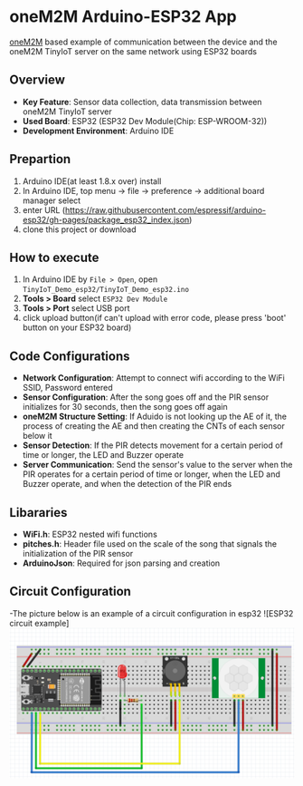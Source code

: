 
# oneM2M Arduino-ESP32 App

[oneM2M](https://www.onem2m.org/) based example of communication between the device and the oneM2M TinyIoT server on the same network using ESP32 boards  

## Overview
- **Key Feature**: Sensor data collection, data transmission between oneM2M TinyIoT server 
- **Used Board**: ESP32 (ESP32 Dev Module(Chip: ESP-WROOM-32))
- **Development Environment**: Arduino IDE

## Prepartion
1. Arduino IDE(at least 1.8.x over) install
2. In Arduino IDE, top menu -> file -> preference -> additional board manager select
3. enter URL (https://raw.githubusercontent.com/espressif/arduino-esp32/gh-pages/package_esp32_index.json)
4. clone this project or download

## How to execute
1. In Arduino IDE by `File > Open`, open `TinyIoT_Demo_esp32/TinyIoT_Demo_esp32.ino` 
2. **Tools > Board** select `ESP32 Dev Module`  
3. **Tools > Port** select USB port  
4. click upload button(if can't upload with error code, please press 'boot' button on your ESP32 board)

## Code Configurations
- **Network Configuration**: Attempt to connect wifi according to the WiFi SSID, Password entered
- **Sensor Configuration**: After the song goes off and the PIR sensor initializes for 30 seconds, then the song goes off again
- **oneM2M Structure Setting**: If Aduido is not looking up the AE of it, the process of creating the AE and then creating the CNTs of each sensor below it
- **Sensor Detection**: If the PIR detects movement for a certain period of time or longer, the LED and Buzzer operate
- **Server Communication**: Send the sensor's value to the server when the PIR operates for a certain period of time or longer, when the LED and Buzzer operate, and when the detection of the PIR ends

## Libararies
- **WiFi.h**: ESP32 nested wifi functions   
- **pitches.h**: Header file used on the scale of the song that signals the initialization of the PIR sensor
- **ArduinoJson**: Required for json parsing and creation

## Circuit Configuration
-The picture below is an example of a circuit configuration in esp32
![ESP32 circuit example]<img src="./images/esp32 circuit example.png">
